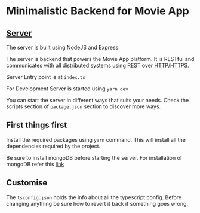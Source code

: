 # Minimalistic Backend for Movie App

## <a href="#server">Server</a>
The server is built using NodeJS and Express.

The server is backend that powers the Movie App platform. It is RESTful and communicates with all distributed systems 
using REST over HTTP/HTTPS. 

Server Entry point is at `index.ts`

For Development Server is started using `yarn dev`

You can start the server in different ways that suits your needs. Check the scripts section of `package.json` section
to discover more ways.

## First things first
Install the required packages using `yarn` command. This will install all the dependencies required by the project.

Be sure to install mongoDB before starting the server. For installation of mongoDB refer this [link](https://docs.mongodb.com/manual/tutorial/install-mongodb-on-windows/#install-mongodb-community-edition)

## Customise
The `tsconfig.json` holds the info about all the typescript config. Before changing anything be sure how to revert it back if something goes wrong.
